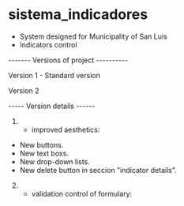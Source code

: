 # sistema_indicadores

- System designed for Municipality of San Luis
- Indicators control

------- Versions of project ----------

Version 1 - Standard version

Version 2

----- Version details ------

1) - improved aesthetics:
- New buttons.
- New text boxs.
- New drop-down lists.
- New delete button in seccion "indicator details".

2) - validation control of formulary:



















